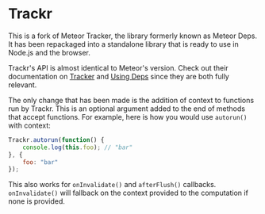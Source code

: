 # Trackr

This is a fork of Meteor Tracker, the library formerly known as Meteor Deps. It has been repackaged into a standalone library that is ready to use in Node.js and the browser.

Trackr's API is almost identical to Meteor's version. Check out their documentation on [Tracker](http://docs.meteor.com/#/full/tracker) and [Using Deps](http://manual.meteor.com/#deps) since they are both fully relevant.

The only change that has been made is the addition of context to functions run by Trackr. This is an optional argument added to the end of methods that accept functions. For example, here is how you would use `autorun()` with context:

```javascript
Trackr.autorun(function() {
    console.log(this.foo); // "bar"
}, {
    foo: "bar"
});
```

This also works for `onInvalidate()` and `afterFlush()` callbacks. `onInvalidate()` will fallback on the context provided to the computation if none is provided.